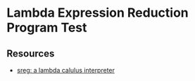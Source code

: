 # Lambda Expression Reduction Program Test

## Resources
* [sreg: a lambda calulus interpreter](https://github.com/shouya/sreg)
